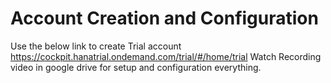 # Account Creation and Configuration
Use the below link to create Trial account
https://cockpit.hanatrial.ondemand.com/trial/#/home/trial
Watch Recording video in google drive for setup and configuration everything.
